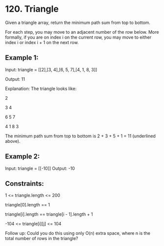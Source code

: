 # 120. Triangle

Given a triangle array, return the minimum path sum from top to bottom.

For each step, you may move to an adjacent number of the row below. More formally, if you are on index i on the current row, you may move to either index i or index i + 1 on the next row.

## Example 1:

Input: triangle = [[2],[3, 4],[6, 5, 7],[4, 1, 8, 3]]

Output: 11

Explanation: The triangle looks like:

   2

  3 4

 6 5 7

4 1 8 3

The minimum path sum from top to bottom is 2 + 3 + 5 + 1 = 11 (underlined above).

## Example 2:

Input: triangle = [[-10]]
Output: -10
 

## Constraints:

1 <= triangle.length <= 200

triangle[0].length == 1

triangle[i].length == triangle[i - 1].length + 1

-104 <= triangle[i][j] <= 104

Follow up: Could you do this using only O(n) extra space, where n is the total number of rows in the triangle?